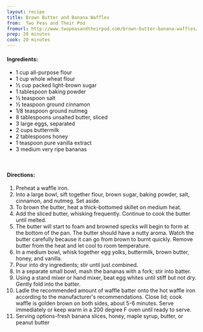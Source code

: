 ```yaml
---
layout: recipe
title: Brown Butter and Banana Waffles
from:  Two Peas and Their Pod
fromurl: http://www.twopeasandtheirpod.com/brown-butter-banana-waffles/
prep: 20 minutes
cook: 20 minutes
---
```


#### Ingredients:

* 1 cup all-purpose flour
* 1 cup whole wheat flour
* ½ cup packed light-brown sugar
* 1 tablespoon baking powder
* ½ teaspoon salt
* ½ teaspoon ground cinnamon
* 1/8 teaspoon ground nutmeg
* 8 tablespoons unsalted butter, sliced
* 3 large eggs, separated
* 2 cups buttermilk
* 2 tablespoons honey
* 1 teaspoon pure vanilla extract
* 3 medium very ripe bananas

<br>

#### Directions:

1. Preheat a waffle iron. 
2. Into a large bowl, sift together flour, brown sugar, baking powder, salt, cinnamon, and nutmeg. Set aside.
3. To brown the butter, heat a thick-bottomed skillet on medium heat. 
4. Add the sliced butter, whisking frequently. Continue to cook the butter until melted. 
5. The butter will start to foam and browned specks will begin to form at the bottom of the pan. The butter should have a nutty aroma. Watch the butter carefully because it can go from brown to burnt quickly. Remove butter from the heat and let cool to room temperature.
5. In a medium bowl, whisk together egg yolks, buttermilk, brown butter, honey, and vanilla. 
6. Pour into dry ingredients; stir until just combined.
7. In a separate small bowl, mash the bananas with a fork; stir into batter. 
8. Using a stand mixer or hand mixer, beat egg whites until stiff but not dry. Gently fold into the batter.
9. Ladle the recommended amount of waffle batter onto the hot waffle iron according to the manufacturer's recommendations. Close lid; cook waffle is golden brown on both sides, about 5-6 minutes. Serve immediately or keep warm in a 200 degree F oven until ready to serve.
10. Serving options-fresh banana slices, honey, maple syrup, butter, or peanut butter
